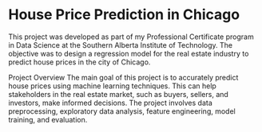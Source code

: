 # House Price Prediction in Chicago
This project was developed as part of my Professional Certificate program in Data Science at the Southern Alberta Institute of Technology. The objective was to design a regression model for the real estate industry to predict house prices in the city of Chicago.

Project Overview
The main goal of this project is to accurately predict house prices using machine learning techniques. This can help stakeholders in the real estate market, such as buyers, sellers, and investors, make informed decisions. The project involves data preprocessing, exploratory data analysis, feature engineering, model training, and evaluation.
